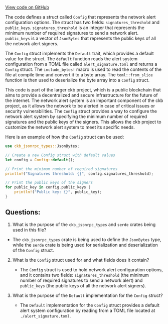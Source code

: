 [View code on GitHub](https://github.com/nervosnetwork/ckb/util/app-config/src/configs/network_alert.rs)

The code defines a struct called `Config` that represents the network alert configuration options. The struct has two fields: `signatures_threshold` and `public_keys`. `signatures_threshold` is an integer that represents the minimum number of required signatures to send a network alert. `public_keys` is a vector of `JsonBytes` that represents the public keys of all the network alert signers.

The `Config` struct implements the `Default` trait, which provides a default value for the struct. The `default` function reads the alert system configuration from a TOML file called `alert_signature.toml` and returns a `Config` struct. The `include_bytes!` macro is used to read the contents of the file at compile time and convert it to a byte array. The `toml::from_slice` function is then used to deserialize the byte array into a `Config` struct.

This code is part of the larger ckb project, which is a public blockchain that aims to provide a decentralized and secure infrastructure for the future of the internet. The network alert system is an important component of the ckb project, as it allows the network to be alerted in case of critical issues or security vulnerabilities. The `Config` struct provides a way to configure the network alert system by specifying the minimum number of required signatures and the public keys of the signers. This allows the ckb project to customize the network alert system to meet its specific needs.

Here is an example of how the `Config` struct can be used:

```rust
use ckb_jsonrpc_types::JsonBytes;

// Create a new Config struct with default values
let config = Config::default();

// Print the minimum number of required signatures
println!("Signatures threshold: {}", config.signatures_threshold);

// Print the public keys of the signers
for public_key in config.public_keys {
    println!("Public key: {}", public_key);
}
```
## Questions: 
 1. What is the purpose of the `ckb_jsonrpc_types` and `serde` crates being used in this file?
   - The `ckb_jsonrpc_types` crate is being used to define the `JsonBytes` type, while the `serde` crate is being used for serialization and deserialization of the `Config` struct.
   
2. What is the `Config` struct used for and what fields does it contain?
   - The `Config` struct is used to hold network alert configuration options, and it contains two fields: `signatures_threshold` (the minimum number of required signatures to send a network alert) and `public_keys` (the public keys of all the network alert signers).
   
3. What is the purpose of the `Default` implementation for the `Config` struct?
   - The `Default` implementation for the `Config` struct provides a default alert system configuration by reading from a TOML file located at `./alert_signature.toml`.